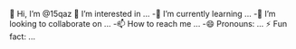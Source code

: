 👋 Hi, I’m @15qaz
👀 I’m interested in ...
-🌱 I’m currently learning ...
-💞️ I’m looking to collaborate on ...
-📫 How to reach me ...
-😄 Pronouns: ...
⚡ Fun fact: ...

<!---
15qaz/15qaz is a ✨ special ✨ repository because its `README.md` (this file) appears on your GitHub profile.
You can click the Preview link to take a look at your changes.
--->
